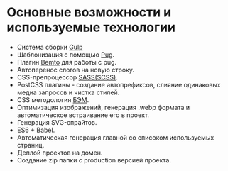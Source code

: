 # Основные возможности и используемые технологии

-  Система сборки [Gulp](https://gulpjs.com/)
-  Шаблонизация с помощью [Pug](https://pugjs.org/).
-  Плагин [Bemto](https://github.com/kizu/bemto) для работы с pug.
-  Автоперенос слогов на новую строку.
-  CSS-препроцессор [SASS(SCSS)](https://sass-lang.com/).
-  PostCSS плагины - создание автопрефиксов, слияние одинаковых медиа запросов и чистка стилей.
-  CSS методология [БЭМ](https://ru.bem.info/methodology/).
-  Оптимизация изображений, генерация .webp формата и автоматическое встраивание его в проект.
-  Генерация SVG-спрайтов.
-  ES6 + Babel.
-  Автоматическая генерация главной со списоком используемых страниц.
-  Деплой проектов на домен.
-  Создание zip папки с production версией проекта.
